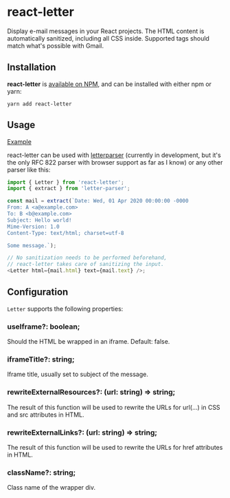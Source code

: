 # react-letter

Display e-mail messages in your React projects. The HTML content is automatically sanitized, including all CSS inside. Supported tags should match what's possible with Gmail.

## Installation

**react-letter** is [available on NPM](https://npmjs.com/package/react-letter), and can be installed with either npm or yarn:

```
yarn add react-letter
```

## Usage

[Example](https://github.com/mat-sz/react-letter/tree/master/example)

react-letter can be used with [letterparser](https://github.com/mat-sz/letterparser) (currently in development, but it's the only RFC 822 parser with browser support as far as I know) or any other parser like this:

```ts
import { Letter } from 'react-letter';
import { extract } from 'letter-parser';

const mail = extract(`Date: Wed, 01 Apr 2020 00:00:00 -0000
From: A <a@example.com>
To: B <b@example.com>
Subject: Hello world!
Mime-Version: 1.0
Content-Type: text/html; charset=utf-8

Some message.`);

// No sanitization needs to be performed beforehand,
// react-letter takes care of sanitizing the input.
<Letter html={mail.html} text={mail.text} />;
```

## Configuration

`Letter` supports the following properties:

### useIframe?: boolean;

Should the HTML be wrapped in an iframe. Default: false.

### iframeTitle?: string;

Iframe title, usually set to subject of the message.

### rewriteExternalResources?: (url: string) => string;

The result of this function will be used to rewrite the URLs for url(...) in CSS and src attributes in HTML.

### rewriteExternalLinks?: (url: string) => string;

The result of this function will be used to rewrite the URLs for href attributes in HTML.

### className?: string;

Class name of the wrapper div.

